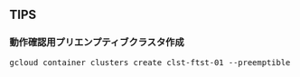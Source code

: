 ## TIPS
### 動作確認用プリエンプティブクラスタ作成
<pre>
gcloud container clusters create clst-ftst-01 --preemptible --machine-type=f1-micro --num-nodes=3 --disk-size=10
</pre>
